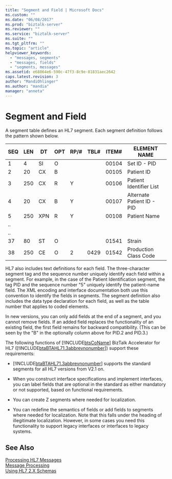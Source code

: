 ```yaml
---
title: "Segment and Field | Microsoft Docs"
ms.custom: ""
ms.date: "06/08/2017"
ms.prod: "biztalk-server"
ms.reviewer: ""
ms.service: "biztalk-server"
ms.suite: ""
ms.tgt_pltfrm: ""
ms.topic: "article"
helpviewer_keywords: 
  - "messages, segments"
  - "messages, fields"
  - "segments, messages"
ms.assetid: e68864e6-590c-47f3-8c9e-81831aec2642
caps.latest.revision: 3
author: "MandiOhlinger"
ms.author: "mandia"
manager: "anneta"
---
```

# Segment and Field
A segment table defines an HL7 segment. Each segment definition follows the pattern shown below.  
  
|SEQ|LEN|DT|OPT|RP/#|TBL#|ITEM#|ELEMENT NAME|  
|---------|---------|--------|---------|------------|-----------|------------|------------------|  
|1|4|SI|O|||00104|Set ID - PID|  
|2|20|CX|B|||00105|Patient ID|  
|3|250|CX|R|Y||00106|Patient Identifier List|  
|4|20|CX|B|Y||00107|Alternate Patient ID - PID|  
|5|250|XPN|R|Y||00108|Patient Name|  
|..||||||||  
|..||||||||  
|37|80|ST|O|||01541|Strain|  
|38|250|CE|O|2|0429|01542|Production Class Code|  
  
 HL7 also includes text definitions for each field. The three-character segment tag and the sequence number uniquely identify each field within a segment. For example, in the case of the Patient Identification segment, the tag PID and the sequence number "5" uniquely identify the patient-name field. The XML encoding and interface documentation both use this convention to identify the fields in segments. The segment definition also includes the data type declaration for each field, as well as the table number that applies to coded elements.  
  
 In new versions, you can only add fields at the end of a segment, and you cannot remove fields. If an added field replaces the functionality of an existing field, the first field remains for backward compatibility. (This can be seen by the "B" in the optionally column above for PID.2 and PID.3.)  
  
 The following functions of [!INCLUDE[btsCoName](../../includes/btsconame-md.md)] BizTalk Accelerator for HL7 ([!INCLUDE[btaBTAHL71.3abbrevnonumber](../../includes/btabtahl71-3abbrevnonumber-md.md)]) support these requirements:  
  
-   [!INCLUDE[btaBTAHL71.3abbrevnonumber](../../includes/btabtahl71-3abbrevnonumber-md.md)] supports the standard segments for all HL7 versions from V2.1 on.  
  
-   When you construct interface specifications and implement interfaces, you can label fields that are optional in the standard as either mandatory or not supported, based on functional requirements.  
  
-   You can create Z segments where needed for localization.  
  
-   You can redefine the semantics of fields or add fields to segments where needed for localization. Note that this falls under the heading of illegitimate localization. However, in some cases you need this functionality to support legacy interfaces or interfaces to legacy systems.  
  
## See Also  
 [Processing HL7 Messages](../../adapters-and-accelerators/accelerator-hl7/processing-hl7-messages.md)   
 [Message Processing](../../adapters-and-accelerators/accelerator-hl7/message-processing.md)   
 [Using HL7 2.X Schemas](../../adapters-and-accelerators/accelerator-hl7/using-hl7-2-x-schemas.md)